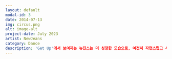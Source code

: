 ```yaml
---
layout: default
modal-id: 3
date: 2014-07-13
img: circus.png
alt: image-alt
project-date: July 2023
artist: NewJeans
category: Dance
description: 'Get Up'에서 보여지는 뉴진스는 더 성장한 모습으로, 여전히 자연스럽고 세련된 매력을 발산하고, 'Get Up'은 뉴진스의 포부와 각오가 그대로 담긴, 뉴진스의 본질을 담아내는 또 하나의 앨범이다.
---
```

